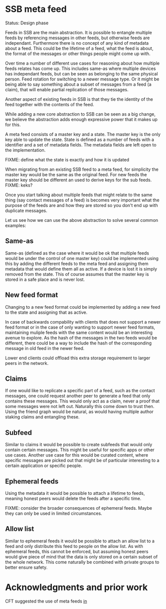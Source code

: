 # SSB meta feed

Status: Design phase

Feeds in SSB are the main abstraction. It is possible to entangle
multiple feeds by referencing messages in other feeds, but otherwise
feeds are independant. Furthermore there is no concept of any kind of
metadata about a feed. This could be the lifetime of a feed, what the
feed is about, the format of the messages or other things people might
come up with.

Over time a number of different use cases for reasoning about how
multiple feeds relates has come up. This includes same-as where
multiple devices has independant feeds, but can be seen as belonging
to the same physical person. Feed rotation for switching to a newer
message type. Or it might be being able to say something about a
subset of messages from a feed (a claim), that will enable partial
replication of those messages.

Another aspect of existing feeds in SSB is that they tie the identity
of the feed together with the contents of the feed.

While adding a new core abstraction to SSB can be seen as a big
change, we believe the abstraction adds enough expressive power that
it makes up for this.

A meta feed consists of a master key and a state. The master key is
the only key able to update the state. State is defined as a number of
feeds with a identifier and a set of metadata fields. The metadata
fields are left open to the implementation.

FIXME: define what the state is exactly and how it is updated

When migrating from an existing SSB feed to a meta feed, for
simplicity the master key would be the same as the original feed. For
new feeds the master key should be different an used to derive keys
for the sub feeds. FIXME: keks?

Once you start talking about multiple feeds that might relate to the
same thing (say contact messages of a feed) is becomes very important
what the purpose of the feeds are and how they are stored so you don't
end up with duplicate messages.

Let us see how we can use the above abstraction to solve several
common examples:

## Same-as

Same-as (defined as the case where it would be ok that multiple feeds
would be under the control of one master key) could be implemented
using this by adding the different feeds to the meta feed and
assigning them metadata that would define them all as active. If a
device is lost it is simply removed from the state. This of course
assumes that the master key is stored in a safe place and is never
lost.

## New feed format

Changing to a new feed format could be implemented by adding a new
feed to the state and assigning that as active. 

In case of backwards compability with clients that does not support a
newer feed format or in the case of only wanting to support newer feed
formats, maintaining muliple feeds with the same content would be an
interesting avenue to explore. As the hash of the messages in the two
feeds would be different, there could be a way to include the hash of
the corresponding message in old feed in the newer feed.

Lower end clients could offload this extra storage requirement to
larger peers in the network.

## Claims

If one would like to replicate a specific part of a feed, such as the
contact messages, one could request another peer to generate a feed
that only contains these messages. This would only act as a claim,
never a proof that some messages were not left out. Naturally this
come down to trust then. Using the friend graph would be natural, as
would having multiple author staking claims and entangling these.

## Subfeed

Similar to claims it would be possible to create subfeeds that would
only contain certain messages. This might be useful for specific apps
or other use cases. Another use case for this would be curated
content, where specific messages are picked out that might be of
particular interesting to a certain application or specific people.

## Ephemeral feeds

Using the metadata it would be possible to attach a lifetime to feeds,
meaning honest peers would delete the feeds after a specific time.

FIXME: consider the broader consequences of ephemeral feeds. Maybe
they can only be used in limited circumstances.

## Allow list

Similar to ephemeral feeds it would be possible to attach an allow
list to a feed and only distribute this feed to people on the allow
list. As with ephemeral feeds, this cannot be enforced, but assuming
honest peers would give piece of mind that the data is only stored on
a certain subset of the whole network. This come naturally be combined
with private groups to better ensure safety.

# Acknowledgments and prior work

CFT suggested the use of meta feeds
[in](https://github.com/arj03/ssb-observables/issues/1)

